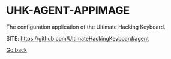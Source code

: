 # UHK-AGENT-APPIMAGE
 
 The configuration application of the Ultimate Hacking Keyboard.
 
 SITE: https://github.com/UltimateHackingKeyboard/agent

 [Go back](https://portable-linux-apps.github.io/apps.html)
